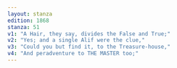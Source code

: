 ```yaml
---
layout: stanza
edition: 1868
stanza: 51
v1: "A Hair, they say, divides the False and True;"
v2: "Yes; and a single Alif were the clue,"
v3: "Could you but find it, to the Treasure-house,"
v4: "And peradventure to THE MASTER too;"
---
```

